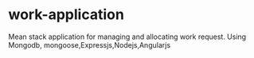 # work-application
Mean stack application for managing and allocating work request. Using Mongodb, mongoose,Expressjs,Nodejs,Angularjs
